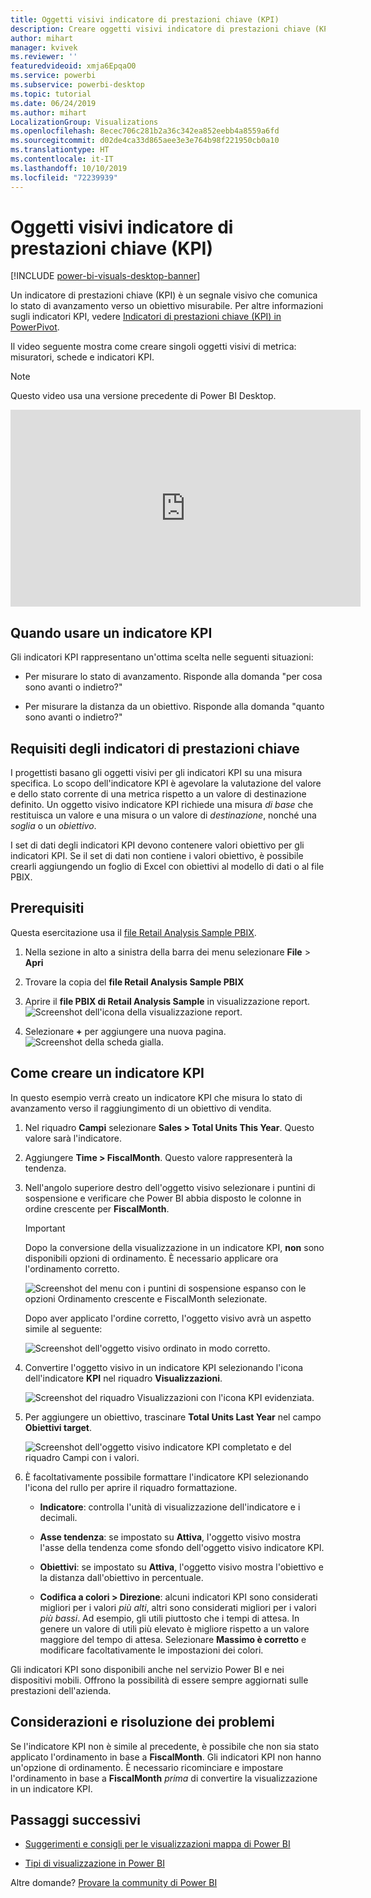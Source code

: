 ```yaml
---
title: Oggetti visivi indicatore di prestazioni chiave (KPI)
description: Creare oggetti visivi indicatore di prestazioni chiave (KPI) in Power BI
author: mihart
manager: kvivek
ms.reviewer: ''
featuredvideoid: xmja6EpqaO0
ms.service: powerbi
ms.subservice: powerbi-desktop
ms.topic: tutorial
ms.date: 06/24/2019
ms.author: mihart
LocalizationGroup: Visualizations
ms.openlocfilehash: 8ecec706c281b2a36c342ea852eebb4a8559a6fd
ms.sourcegitcommit: d02de4ca33d865aee3e3e764b98f221950cb0a10
ms.translationtype: HT
ms.contentlocale: it-IT
ms.lasthandoff: 10/10/2019
ms.locfileid: "72239939"
---
```

# <a name="key-performance-indicator-kpi-visuals"></a>Oggetti visivi indicatore di prestazioni chiave (KPI)

[!INCLUDE [power-bi-visuals-desktop-banner](../includes/power-bi-visuals-desktop-banner.md)]

Un indicatore di prestazioni chiave (KPI) è un segnale visivo che comunica lo stato di avanzamento verso un obiettivo misurabile. Per altre informazioni sugli indicatori KPI, vedere [Indicatori di prestazioni chiave (KPI) in PowerPivot](/previous-versions/sql/sql-server-2012/hh272050(v=sql.110)).

Il video seguente mostra come creare singoli oggetti visivi di metrica: misuratori, schede e indicatori KPI.
   > [!NOTE]
   > Questo video usa una versione precedente di Power BI Desktop.
   > 
   > 
<iframe width="560" height="315" src="https://www.youtube.com/embed/xmja6EpqaO0?list=PL1N57mwBHtN0JFoKSR0n-tBkUJHeMP2cP" frameborder="0" allowfullscreen></iframe>

## <a name="when-to-use-a-kpi"></a>Quando usare un indicatore KPI

Gli indicatori KPI rappresentano un'ottima scelta nelle seguenti situazioni:

* Per misurare lo stato di avanzamento. Risponde alla domanda "per cosa sono avanti o indietro?"

* Per misurare la distanza da un obiettivo. Risponde alla domanda "quanto sono avanti o indietro?"

## <a name="kpi-requirements"></a>Requisiti degli indicatori di prestazioni chiave

I progettisti basano gli oggetti visivi per gli indicatori KPI su una misura specifica. Lo scopo dell'indicatore KPI è agevolare la valutazione del valore e dello stato corrente di una metrica rispetto a un valore di destinazione definito. Un oggetto visivo indicatore KPI richiede una misura *di base* che restituisca un valore e una misura o un valore di *destinazione*, nonché una *soglia* o un *obiettivo*.

I set di dati degli indicatori KPI devono contenere valori obiettivo per gli indicatori KPI. Se il set di dati non contiene i valori obiettivo, è possibile crearli aggiungendo un foglio di Excel con obiettivi al modello di dati o al file PBIX.

## <a name="prerequisites"></a>Prerequisiti

Questa esercitazione usa il [file Retail Analysis Sample PBIX](http://download.microsoft.com/download/9/6/D/96DDC2FF-2568-491D-AAFA-AFDD6F763AE3/Retail%20Analysis%20Sample%20PBIX.pbix).

1. Nella sezione in alto a sinistra della barra dei menu selezionare **File** > **Apri**

1. Trovare la copia del **file Retail Analysis Sample PBIX**

1. Aprire il **file PBIX di Retail Analysis Sample** in visualizzazione report. ![Screenshot dell'icona della visualizzazione report.](media/power-bi-visualization-kpi/power-bi-report-view.png)

1. Selezionare **+** per aggiungere una nuova pagina. ![Screenshot della scheda gialla.](media/power-bi-visualization-kpi/power-bi-yellow-tab.png)

## <a name="how-to-create-a-kpi"></a>Come creare un indicatore KPI

In questo esempio verrà creato un indicatore KPI che misura lo stato di avanzamento verso il raggiungimento di un obiettivo di vendita.

1. Nel riquadro **Campi** selezionare **Sales > Total Units This Year**.  Questo valore sarà l'indicatore.

1. Aggiungere **Time > FiscalMonth**.  Questo valore rappresenterà la tendenza.

1. Nell'angolo superiore destro dell'oggetto visivo selezionare i puntini di sospensione e verificare che Power BI abbia disposto le colonne in ordine crescente per **FiscalMonth**.

    > [!IMPORTANT]
    > Dopo la conversione della visualizzazione in un indicatore KPI, **non** sono disponibili opzioni di ordinamento. È necessario applicare ora l'ordinamento corretto.

    ![Screenshot del menu con i puntini di sospensione espanso con le opzioni Ordinamento crescente e FiscalMonth selezionate.](media/power-bi-visualization-kpi/power-bi-ascending-by-fiscal-month.png)

    Dopo aver applicato l'ordine corretto, l'oggetto visivo avrà un aspetto simile al seguente:

    ![Screenshot dell'oggetto visivo ordinato in modo corretto.](media/power-bi-visualization-kpi/power-bi-chart.png)

1. Convertire l'oggetto visivo in un indicatore KPI selezionando l'icona dell'indicatore **KPI** nel riquadro **Visualizzazioni**.

    ![Screenshot del riquadro Visualizzazioni con l'icona KPI evidenziata.](media/power-bi-visualization-kpi/power-bi-kpi-template.png)

1. Per aggiungere un obiettivo, trascinare **Total Units Last Year** nel campo **Obiettivi target**.

    ![Screenshot dell'oggetto visivo indicatore KPI completato e del riquadro Campi con i valori.](media/power-bi-visualization-kpi/power-bi-kpi-done.png)

1. È facoltativamente possibile formattare l'indicatore KPI selezionando l'icona del rullo per aprire il riquadro formattazione.

    * **Indicatore**: controlla l'unità di visualizzazione dell'indicatore e i decimali.

    * **Asse tendenza**: se impostato su **Attiva**, l'oggetto visivo mostra l'asse della tendenza come sfondo dell'oggetto visivo indicatore KPI.  

    * **Obiettivi**: se impostato su **Attiva**, l'oggetto visivo mostra l'obiettivo e la distanza dall'obiettivo in percentuale.

    * **Codifica a colori > Direzione**: alcuni indicatori KPI sono considerati migliori per i valori *più alti*, altri sono considerati migliori per i valori *più bassi*. Ad esempio, gli utili piuttosto che i tempi di attesa. In genere un valore di utili più elevato è migliore rispetto a un valore maggiore del tempo di attesa. Selezionare **Massimo è corretto** e modificare facoltativamente le impostazioni dei colori.

Gli indicatori KPI sono disponibili anche nel servizio Power BI e nei dispositivi mobili. Offrono la possibilità di essere sempre aggiornati sulle prestazioni dell'azienda.

## <a name="considerations-and-troubleshooting"></a>Considerazioni e risoluzione dei problemi

Se l'indicatore KPI non è simile al precedente, è possibile che non sia stato applicato l'ordinamento in base a **FiscalMonth**. Gli indicatori KPI non hanno un'opzione di ordinamento. È necessario ricominciare e impostare l'ordinamento in base a **FiscalMonth** *prima* di convertire la visualizzazione in un indicatore KPI.

## <a name="next-steps"></a>Passaggi successivi

* [Suggerimenti e consigli per le visualizzazioni mappa di Power BI](power-bi-map-tips-and-tricks.md)

* [Tipi di visualizzazione in Power BI](power-bi-visualization-types-for-reports-and-q-and-a.md)

Altre domande? [Provare la community di Power BI](http://community.powerbi.com/)
